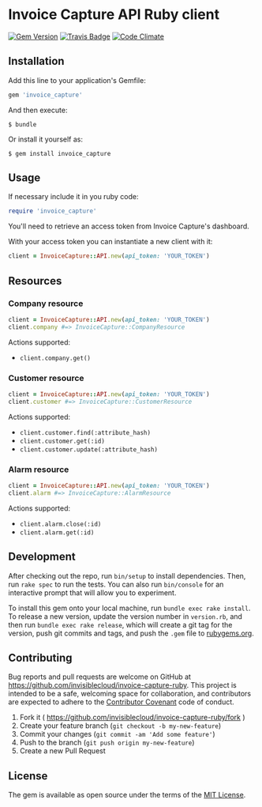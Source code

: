 # Invoice Capture API Ruby client

[![Gem Version](https://badge.fury.io/rb/invoice_capture.svg)](http://badge.fury.io/rb/invoice_capture)
[![Travis Badge](https://travis-ci.org/invisiblecloud/invoice-capture-ruby.svg?branch=master)](https://travis-ci.org/invisiblecloud/invoice-capture-ruby)
[![Code Climate](https://codeclimate.com/github/invisiblecloud/invoice-capture-ruby.svg)](https://codeclimate.com/github/invisiblecloud/invoice-capture-ruby)

## Installation

Add this line to your application's Gemfile:

```ruby
gem 'invoice_capture'
```

And then execute:

    $ bundle

Or install it yourself as:

    $ gem install invoice_capture

## Usage

If necessary include it in you ruby code:

```ruby
require 'invoice_capture'
```

You'll need to retrieve an access token from Invoice Capture's dashboard.

With your access token you can instantiate a new client with it:

```ruby
client = InvoiceCapture::API.new(api_token: 'YOUR_TOKEN')
```

## Resources

### Company resource

```ruby
client = InvoiceCapture::API.new(api_token: 'YOUR_TOKEN')
client.company #=> InvoiceCapture::CompanyResource
```

Actions supported:

* `client.company.get()`

### Customer resource

```ruby
client = InvoiceCapture::API.new(api_token: 'YOUR_TOKEN')
client.customer #=> InvoiceCapture::CustomerResource
```

Actions supported:

* `client.customer.find(:attribute_hash)`
* `client.customer.get(:id)`
* `client.customer.update(:attribute_hash)`

### Alarm resource

```ruby
client = InvoiceCapture::API.new(api_token: 'YOUR_TOKEN')
client.alarm #=> InvoiceCapture::AlarmResource
```

Actions supported:

* `client.alarm.close(:id)`
* `client.alarm.get(:id)`

## Development

After checking out the repo, run `bin/setup` to install dependencies. Then, run `rake spec` to run the tests. You can also run `bin/console` for an interactive prompt that will allow you to experiment.

To install this gem onto your local machine, run `bundle exec rake install`. To release a new version, update the version number in `version.rb`, and then run `bundle exec rake release`, which will create a git tag for the version, push git commits and tags, and push the `.gem` file to [rubygems.org](https://rubygems.org).

## Contributing

Bug reports and pull requests are welcome on GitHub at https://github.com/invisiblecloud/invoice-capture-ruby. This project is intended to be a safe, welcoming space for collaboration, and contributors are expected to adhere to the [Contributor Covenant](http://contributor-covenant.org) code of conduct.

1. Fork it ( https://github.com/invisiblecloud/invoice-capture-ruby/fork )
2. Create your feature branch (`git checkout -b my-new-feature`)
3. Commit your changes (`git commit -am 'Add some feature'`)
4. Push to the branch (`git push origin my-new-feature`)
5. Create a new Pull Request

## License

The gem is available as open source under the terms of the [MIT License](http://opensource.org/licenses/MIT).
